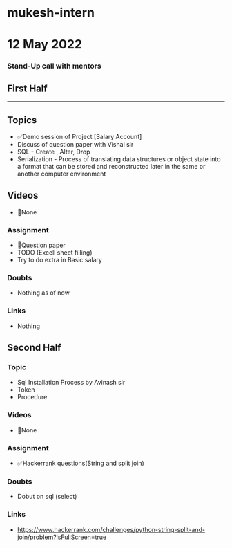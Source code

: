# mukesh-intern

# 12 May 2022
### Stand-Up call with mentors

## First Half
********
## Topics
- ✅Demo session of Project [Salary Account]
- Discuss of question paper  with Vishal sir
- SQL - Create , Alter, Drop
- Serialization - Process of translating data structures or object state into a format that can be stored and reconstructed later in the same or another computer environment

## Videos

- 🚫None

### Assignment

- 🔄Question paper
- TODO (Excell sheet filling)
- Try to do  extra in Basic salary

### Doubts

- Nothing as of now

### Links

-  Nothing

## Second Half
### Topic
- Sql Installation Process by Avinash sir
- Token
- Procedure


### Videos

- 🚫None

### Assignment 


- ✅Hackerrank questions(String and split join)

### Doubts

- Dobut on sql (select)

### Links

- https://www.hackerrank.com/challenges/python-string-split-and-join/problem?isFullScreen=true